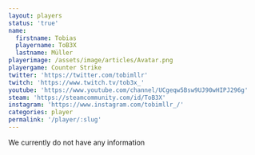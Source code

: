 ```yaml
---
layout: players
status: 'true'
name:
  firstname: Tobias
  playername: ToB3X
  lastname: Müller
playerimage: /assets/image/articles/Avatar.png
playergame: Counter Strike
twitter: 'https://twitter.com/tobimllr'
twitch: 'https://www.twitch.tv/tob3x_'
youtube: 'https://www.youtube.com/channel/UCgeqw5Bsw9UJ90wHIPJ296g'
steam: 'https://steamcommunity.com/id/ToB3X'
instagram: 'https://www.instagram.com/tobimllr_/'
categories: player
permalink: '/player/:slug'
---
```

We currently do not have any information
